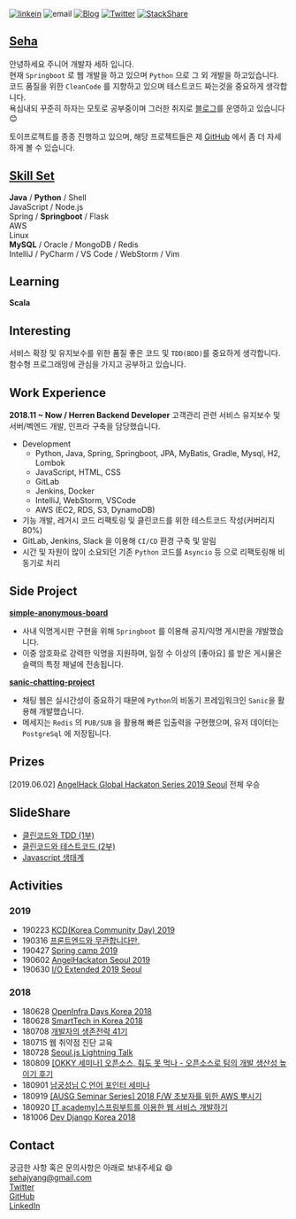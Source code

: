 [![linkein](https://img.shields.io/badge/LinkedIn-남윤지-blue.svg?style=flat)](https://www.linkedin.com/in/%EC%9C%A4%EC%A7%80-%EB%82%A8-09b834165/)
![email](https://img.shields.io/badge/Email-sehajyang@gmail.com-red.svg)
[![Blog](https://img.shields.io/badge/Blog-sehajyang.github.io-yellowgreen.svg?style=flat)](https://sehajyang.github.io/) 
[![Twitter](https://img.shields.io/badge/Twitter-@sehajyang-skyblue.svg?style=flat)](https://twitter.com/sehajyang) 
[![StackShare](https://img.shields.io/badge/Tech-StackShare-lightgray.svg?style=flat)](https://stackshare.io/sehajyang/my-stack)

## [Seha](https://about.me/sehajyang)

안녕하세요 주니어 개발자 세하 입니다.  
현재 `Springboot` 로 웹 개발을 하고 있으며 `Python` 으로 그 외 개발을 하고있습니다.  
코드 품질을 위한 `CleanCode` 를 지향하고 있으며 테스트코드 짜는것을 중요하게 생각합니다.   
욕심내되 꾸준히 하자는 모토로 공부중이며 그러한 취지로 [블로그](https://sehajyang.github.io/)를 운영하고 있습니다 😊 

토이프로젝트를 종종 진행하고 있으며, 해당 프로젝트들은 제 [GitHub](https://github.com/sehajyang) 에서 좀 더 자세하게 볼 수 있습니다.  

## [Skill Set](https://stackshare.io/sehajyang/my-stack)   
**Java** / **Python** / Shell    
JavaScript / Node.js   
Spring / **Springboot** / Flask  
AWS   
Linux     
**MySQL** / Oracle / MongoDB / Redis   
IntelliJ / PyCharm / VS Code / WebStorm / Vim   

## Learning
**Scala**

## Interesting
서비스 확장 및 유지보수를 위한 품질 좋은 코드 및 `TDD(BDD)`를 중요하게 생각합니다.  
함수형 프로그래밍에 관심을 가지고 공부하고 있습니다.

## Work Experience
**2018.11 ~ Now / Herren Backend Developer**
고객관리 관련 서비스 유지보수 및 서버/벡엔드 개발, 인프라 구축을 담당했습니다. 
* Development
  * Python, Java, Spring, Springboot, JPA, MyBatis, Gradle, Mysql, H2, Lombok
  * JavaScript, HTML, CSS
  * GitLab
  * Jenkins, Docker
  * IntelliJ, WebStorm, VSCode 
  * AWS (EC2, RDS, S3, DynamoDB)
* 기능 개발, 레거시 코드 리팩토링 및 클린코드를 위한 테스트코드 작성(커버리지 80%)
* GitLab, Jenkins, Slack 을 이용해 `CI/CD` 환경 구축 및 알림
* 시간 및 자원이 많이 소요되던 기존 `Python` 코드를 `Asyncio` 등 으로 리팩토링해 비동기로 처리

## Side Project
[**simple-anonymous-board**](https://github.com/sehajyang/simple-anonymous-board)
* 사내 익명게시판 구현을 위해 `Springboot` 를 이용해 공지/익명 게시판을 개발했습니다.
* 이중 암호화로 강력한 익명을 지원하며, 일정 수 이상의 [좋아요] 를 받은 게시물은 슬랙의 특정 채널에 전송됩니다.

[**sanic-chatting-project**](https://github.com/sehajyang/sanic-chatting-project)
* 채팅 웹은 실시간성이 중요하기 때문에 `Python`의 비동기 프레임워크인 `Sanic`을 활용해 개발했습니다.
* 메세지는 `Redis` 의 `PUB/SUB` 을 활용해 빠른 입출력을 구현했으며, 유저 데이터는 `PostgreSql` 에 저장됩니다.  

## Prizes
[2019.06.02] [AngelHack Global Hackaton Series 2019 Seoul](https://www.hackathon.io/connectus3) 전체 우승 

## SlideShare
* [클린코드와 TDD (1부)](https://www.slideshare.net/herrenstudy/tdd-142039199)
* [클린코드와 테스트코드 (2부)](https://www.slideshare.net/herrenstudy/ss-152309289)
* [Javascript 생태계](https://www.slideshare.net/herrenstudy/javascript-130085326)

## Activities
### 2019
* 190223 [KCD(Korea Community Day) 2019](https://kcd2019.festa.io/)
* 190316 [프론트엔드와 무관합니다만,](https://festa.io/events/212)
* 190427 [Spring camp 2019](https://www.springcamp.io/2019)
* 190602 [AngelHackaton Seoul 2019](https://event-us.kr/angelhackseoul/event/7465)
* 190630 [I/O Extended 2019 Seoul](https://festa.io/events/299)
### 2018
* 180628 [OpenInfra Days Korea 2018](https://www.openinfradays.kr/)
* 180628 [SmartTech in Korea 2018](http://www.smarttechshow.co.kr/)
* 180708 [개발자의 생존전략 41기](https://onoffmix.com/event/139310)
* 180715 웹 취약점 진단 교육
* 180728 [Seoul.js Lightning Talk](https://seoul.js.org/meetups/2018.07.27.html)
* 180809 [[OKKY 세미나] 오픈소스, 줘도 못 먹나 - 오픈소스로 팀의 개발 생산성 높이기 후기](https://sehajyang.github.io/2018/08/09/okky-opensource-seminar.html)
* 180901 [남궁성님 C 언어 포인터 세미나](https://m.cafe.naver.com/ArticleRead.nhn?clubid=10286641&articleid=154893&page=1&boardtype=L&menuid=208)
* 180919 [[AUSG Seminar Series] 2018 F/W 초보자를 위한 AWS 뿌시기](https://www.meetup.com/ko-KR/awskrug/events/254611413/)
* 180920 [[T academy]스프링부트를 이용한 웹 서비스 개발하기](https://tacademy.skplanet.com/front/tacademy/courseinfo/campus.action)
* 181006 [Dev Django Korea 2018](https://festa.io/events/86)

## Contact
궁금한 사항 혹은 문의사항은 아래로 보내주세요 😄  
[sehajyang@gmail.com](mailto:sehajyang@gmail.com)  
[Twitter](https://twitter.com/sehajyang)   
[GitHub](https://github.com/sehajyang)   
[LinkedIn](https://www.linkedin.com/in/%EC%9C%A4%EC%A7%80-%EB%82%A8-09b834165/)

